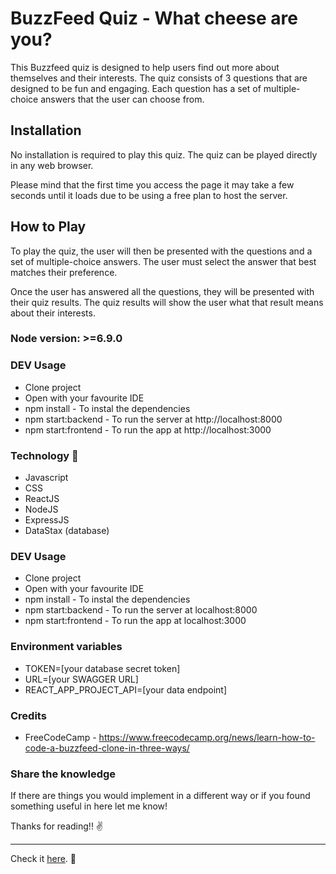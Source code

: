 # BuzzFeed Quiz - What cheese are you?

This Buzzfeed quiz is designed to help users find out more about themselves and their interests. The quiz consists of 3 questions that are designed to be fun and engaging. Each question has a set of multiple-choice answers that the user can choose from.

## Installation

No installation is required to play this quiz. The quiz can be played directly in any web browser.

Please mind that the first time you access the page it may take a few seconds until it loads due to be using a free plan to host the server.

## How to Play

To play the quiz, the user will then be presented with the questions and a set of multiple-choice answers. The user must select the answer that best matches their preference.

Once the user has answered all the questions, they will be presented with their quiz results. The quiz results will show the user what that result means about their interests.

### Node version: >=6.9.0

### DEV Usage

- Clone project
- Open with your favourite IDE
- npm install - To instal the dependencies
- npm start:backend - To run the server at http://localhost:8000
- npm start:frontend - To run the app at http://localhost:3000

### Technology :wrench:

- Javascript
- CSS
- ReactJS
- NodeJS
- ExpressJS
- DataStax (database)

### DEV Usage

- Clone project
- Open with your favourite IDE
- npm install - To instal the dependencies
- npm start:backend - To run the server at localhost:8000
- npm start:frontend - To run the app at localhost:3000

### Environment variables

- TOKEN=[your database secret token]
- URL=[your SWAGGER URL]
- REACT_APP_PROJECT_API=[your data endpoint]

### Credits

- FreeCodeCamp - https://www.freecodecamp.org/news/learn-how-to-code-a-buzzfeed-clone-in-three-ways/

### Share the knowledge

If there are things you would implement in a different way or if you found something useful in here let me know!

Thanks for reading!! :v:

---

Check it [here](https://buzzfeed-clone.netlify.app/). :rocket:
